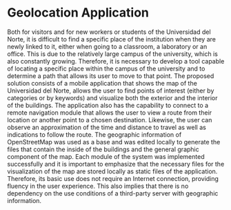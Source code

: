 # Geolocation Application

Both for visitors and for new workers or students of the Universidad del Norte, it is difficult to find a specific place of the institution when they are newly linked to it, either when going to a classroom, a laboratory or an office. This is due to the relatively large campus of the university, which is also constantly growing. Therefore, it is necessary to develop a tool capable of locating a specific place within the campus of the university and to determine a path that allows its user to move to that point. The proposed solution consists of a mobile application that shows the map of the Universidad del Norte, allows the user to find points of interest (either by categories or by keywords) and visualize both the exterior and the interior of the buildings. The application also has the capability to connect to a remote navigation module that allows the user to view a route from their location or another point to a chosen destination. Likewise, the user can observe an approximation of the time and distance to travel as well as indications to follow the route. The geographic information of OpenStreetMap was used as a base and was edited locally to generate the files that contain the inside of the buildings and the general graphic component of the map. Each module of the system was implemented successfully and it is important to emphasize that the necessary files for the visualization of the map are stored locally as static files of the application. Therefore, its basic use does not require an Internet connection, providing fluency in the user experience. This also implies that there is no dependency on the use conditions of a third-party server with geographic information.
